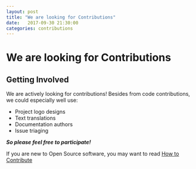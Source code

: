 ```yaml
---
layout: post
title: "We are looking for Contributions"
date:   2017-09-30 21:30:00
categories: contributions
---
```


# We are looking for Contributions

## Getting Involved

We are actively looking for contributions! Besides from code contributions,
we could especially well use:

* Project logo designs
* Text translations
* Documentation authors
* Issue triaging

***So please feel free to participate!***

If you are new to Open Source software, you may want to read
[How to Contribute](https://opensource.guide/how-to-contribute/)
